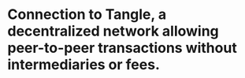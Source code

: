 # Connection to Tangle, a decentralized network allowing peer-to-peer transactions without intermediaries or fees. 


